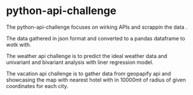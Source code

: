 # python-api-challenge

The python-api-challenge focuses on wirking APIs and scrappin the data .

The data gathered in json format and converted to a pandas dataframe to wotk with.

The weather api challenge is to predict the ideal weather data and univariant and bivariant analysis with liner regression model.

The vacation api challenge is to gather data from geopapify api and showcasing the map with nearest hotel with in 10000mt of radius of given coordinates for each city.